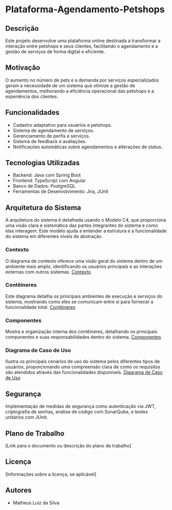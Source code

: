 # Plataforma-Agendamento-Petshops

## Descrição
Este projeto desenvolve uma plataforma online destinada a transformar a interação entre petshops e seus clientes, facilitando o agendamento e a gestão de serviços de forma digital e eficiente.

## Motivação
O aumento no número de pets e a demanda por serviços especializados geram a necessidade de um sistema que otimize a gestão de agendamentos, melhorando a eficiência operacional das petshops e a experiência dos clientes.

## Funcionalidades
- Cadastro adaptativo para usuários e petshops.
- Sistema de agendamento de serviços.
- Gerenciamento de perfis e serviços.
- Sistema de feedback e avaliações.
- Notificações automáticas sobre agendamentos e alterações de status.

## Tecnologias Utilizadas
- Backend: Java com Spring Boot
- Frontend: TypeScript com Angular
- Banco de Dados: PostgreSQL
- Ferramentas de Desenvolvimento: Jira, JUnit

 ## Arquitetura do Sistema

A arquitetura do sistema é detalhada usando o Modelo C4, que proporciona uma visão clara e sistemática das partes integrantes do sistema e como elas interagem. Este modelo ajuda a entender a estrutura e a funcionalidade do sistema em diferentes níveis de abstração.

### Contexto
O diagrama de contexto oferece uma visão geral do sistema dentro de um ambiente mais amplo, identificando os usuários principais e as interações externas com outros sistemas.
[Contexto](https://drive.google.com/file/d/1W_3CrGdMQVC_9nH0cAhwtQV7jIzHSMsG/view?usp=sharing)

### Contêineres
Este diagrama detalha os principais ambientes de execução e serviços do sistema, mostrando como eles se comunicam entre si para fornecer a funcionalidade total.
[Contêineres](https://drive.google.com/file/d/1kjtKJuBNiJFeF6r-J5_WB_wydstPVMEM/view?usp=sharing)

### Componentes
Mostra a organização interna dos contêineres, detalhando os principais componentes e suas responsabilidades dentro do sistema.
[Componentes](https://drive.google.com/file/d/1Pr2fet346U46vbdngvw9Xb2H--ZF9NhO/view?usp=sharing)

### Diagrama de Caso de Uso
Ilustra os principais cenários de uso do sistema pelos diferentes tipos de usuários, proporcionando uma compreensão clara de como os requisitos são atendidos através das funcionalidades disponíveis.
[Diagrama de Caso de Uso](https://drive.google.com/file/d/1xSMHu4mFqQBubgu83f-5n1u0Ks4m6OZF/view)

## Segurança
Implementação de medidas de segurança como autenticação via JWT, criptografia de senhas, análise de código com SonarQube, e testes unitários com JUnit.

## Plano de Trabalho
[Link para o documento ou descrição do plano de trabalho]

## Licença
[Informações sobre a licença, se aplicável]

## Autores
- Matheus Luiz da Silva
